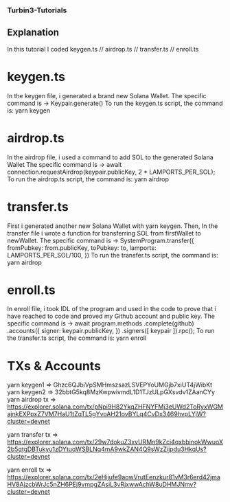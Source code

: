 ### Turbin3-Tutorials
## Explanation
In this tutorial I coded keygen.ts // airdrop.ts // transfer.ts // enroll.ts
# keygen.ts
In the keygen file, i generated a brand new Solana Wallet.
The specific command is -> Keypair.generate()
To run the keygen.ts script, the command is: yarn keygen
# airdrop.ts
In the airdrop file, i used a command to add SOL to the generated Solana Wallet
The specific command is -> await connection.requestAirdrop(keypair.publicKey, 2 * LAMPORTS_PER_SOL);
To run the airdrop.ts script, the command is: yarn airdrop
# transfer.ts
First i generated another new Solana Wallet with yarn keygen. Then, In the transfer file i wrote a function for transferring SOL from firstWallet to newWallet.
The specific command is -> SystemProgram.transfer({
                fromPubkey: from.publicKey,
                toPubkey:  to,
                lamports: LAMPORTS_PER_SOL/100,
            })
To run the transfer.ts script, the command is: yarn airdrop
# enroll.ts
In enroll file, i took IDL of the program and used in the code to prove that i have reached to code and proved my Github account and public key.
The specific command is -> await program.methods
        .complete(github)
        .accounts({
          signer: keypair.publicKey,
        })
        .signers([
          keypair
        ]).rpc();
To run the transfer.ts script, the command is: yarn enroll
# TXs & Accounts
yarn keygen1 => Ghzc6QJbiVpSMHmszsazLSVEPYoUMGjb7xiUT4jWibKt
yarn keygen2 => 32bbtG5kq8MzKwpwivmdL1D1TJzULpGXsvdv1ZAanCYy
yarn airdrop tx => https://explorer.solana.com/tx/pNpi9H82YkqZHFNYFMj3eUWd2ToRyxWGMajnkEXPpxZ7VM7HaU1tZqTL5gYvoAH21ovBYLq4CvDx3469hvpLYjW?cluster=devnet

yarn transfer tx => https://explorer.solana.com/tx/29w7dokuZ3xvURMn9kZci4qxbbinokWwuoX2b5qtgDBTukyu1zDYtuqWSBLNq4mA9wkZAN4Q9sWzZijpdu3HkqUs?cluster=devnet

yarn enroll tx => https://explorer.solana.com/tx/2eHijufe9aowVrutEenzkur81vM3r6erd42jmaHV8AjzcbWrJc5nZH6PEj9vmpgZAsiL3vRjxwwAchW8uDHMJNmv?cluster=devnet
